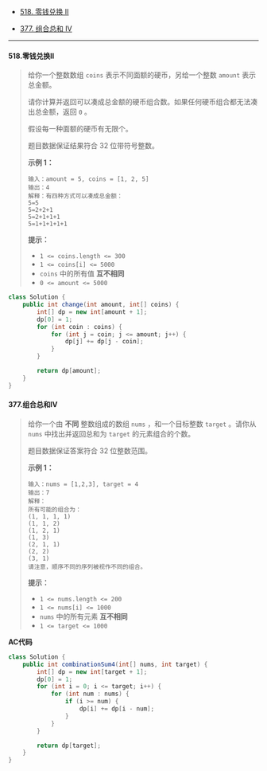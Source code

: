 -  [518. 零钱兑换 II](https://leetcode.cn/problems/coin-change-ii/)

-  [377. 组合总和 Ⅳ](https://leetcode.cn/problems/combination-sum-iv/)

----

#### 518.零钱兑换II

>给你一个整数数组 `coins` 表示不同面额的硬币，另给一个整数 `amount` 表示总金额。
>
>请你计算并返回可以凑成总金额的硬币组合数。如果任何硬币组合都无法凑出总金额，返回 `0` 。
>
>假设每一种面额的硬币有无限个。 
>
>题目数据保证结果符合 32 位带符号整数。
>
> **示例 1：**
>
>```
>输入：amount = 5, coins = [1, 2, 5]
>输出：4
>解释：有四种方式可以凑成总金额：
>5=5
>5=2+2+1
>5=2+1+1+1
>5=1+1+1+1+1
>```
>
>**提示：**
>
>- `1 <= coins.length <= 300`
>- `1 <= coins[i] <= 5000`
>- `coins` 中的所有值 **互不相同**
>- `0 <= amount <= 5000`

```java
class Solution {
    public int change(int amount, int[] coins) {
        int[] dp = new int[amount + 1];
        dp[0] = 1;
        for (int coin : coins) {
            for (int j = coin; j <= amount; j++) {
                dp[j] += dp[j - coin];
            }
        }

        return dp[amount];
    }
}
```



#### 377.组合总和IV

>给你一个由 **不同** 整数组成的数组 `nums` ，和一个目标整数 `target` 。请你从 `nums` 中找出并返回总和为 `target` 的元素组合的个数。
>
>题目数据保证答案符合 32 位整数范围。
>
> **示例 1：**
>
>```
>输入：nums = [1,2,3], target = 4
>输出：7
>解释：
>所有可能的组合为：
>(1, 1, 1, 1)
>(1, 1, 2)
>(1, 2, 1)
>(1, 3)
>(2, 1, 1)
>(2, 2)
>(3, 1)
>请注意，顺序不同的序列被视作不同的组合。
>```
>
>**提示：**
>
>- `1 <= nums.length <= 200`
>- `1 <= nums[i] <= 1000`
>- `nums` 中的所有元素 **互不相同**
>- `1 <= target <= 1000`

**AC代码**

```java
class Solution {
    public int combinationSum4(int[] nums, int target) {
        int[] dp = new int[target + 1];
        dp[0] = 1;
        for (int i = 0; i <= target; i++) {
            for (int num : nums) {
                if (i >= num) {
                    dp[i] += dp[i - num];
                }
            }
        }

        return dp[target];
    }
}
```

